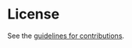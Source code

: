 # License

See the
[guidelines for contributions](https://github.com/roll-wg/MOPex-capabilities/blob/master/CONTRIBUTING.md).

